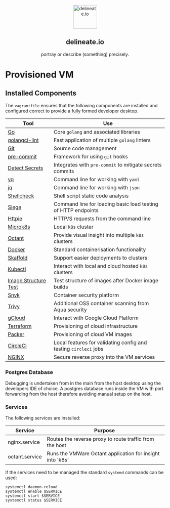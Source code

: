 <p align="center">
  <img alt="delineate.io" src="https://github.com/delineateio/.github/blob/master/assets/logo.png?raw=true" height="75" />
  <h2 align="center">delineate.io</h2>
  <p align="center">portray or describe (something) precisely.</p>
</p>

# Provisioned VM

## Installed Components

The `vagrantfile` ensures that the following components are installed and configured correct to provide a fully formed developer desktop.

|Tool|Use|
|---|---|
|[Go](https://golang.org/)|Core `golang` and associated libraries
|[golangci-lint](https://golangci-lint.run/)|Fast application of multiple `golang` linters|
|[Git](https://git-scm.com/)|Source code management|
|[pre-commit](https://pre-commit.com/)|Framework for using `git` hooks|
|[Detect Secrets](https://github.com/Yelp/detect-secrets)|Integrates with `pre-commit` to mitigate secrets commits|
|[yq](https://github.com/mikefarah/yq)|Command line for working with `yaml`|
|[jq](https://stedolan.github.io/jq/)|Command line for working with `json`|
|[Shellcheck](https://github.com/koalaman/shellcheck)|Shell script static code analysis|
|[Siege](https://github.com/JoeDog/siege)|Command line for loading basic load testing of HTTP endpoints|
|[Httpie](https://httpie.org/)|HTTP/S requests from the command line|
|[Microk8s](https://microk8s.io/)|Local `k8s` cluster|
[Octant](https://octant.dev/)|Provide visual insight into multiple `k8s` clusters|
|[Docker](https://www.docker.com/)|Standard containerisation functionality|
|[Skaffold](https://skaffold.dev/)|Support easier deployments to clusters|
|[Kubectl](https://kubernetes.io/docs/reference/kubectl/overview/)|Interact with local and cloud hosted `k8s` clusters|
|[Image Structure Test](https://github.com/GoogleContainerTools/container-structure-test)|Test structure of images after Docker image builds|
|[Snyk](https://snyk.io/)|Container security platform|
|[Trivy](https://github.com/aquasecurity/trivy)|Additional OSS container scanning from Aqua security|
|[gCloud](https://cloud.google.com/sdk)|Interact with Google Cloud Platform|
|[Terraform](https://www.terraform.io/)|Provisioning of cloud infrastructure|
|[Packer](https://www.packer.io/)|Provisioning of cloud VM images
|[CircleCI](https://circleci.com/docs/2.0/local-cli/)|Local features for validating config and testing `circleci` jobs|
|[NGINX](https://www.nginx.com/)|Secure reverse proxy into the VM services|

### Postgres Database

Debugging is undertaken from in the main from the host desktop using the developers IDE of choice. A postgres database runs inside the VM with port forwarding from the host therefore avoiding manual setup on the host.

### Services

The following services are installed:

|Service|Purpose|
|---|---|
|nginx.service|Routes the reverse proxy to route traffic from the host|
|octant.service|Runs the VMWare Octant application for insight into 'k8s'|

If the services need to be managed the standard `systemd` commands can be used:

```shell
systemctl daemon-reload
systemctl enable $SERVICE
systemctl start $SERVICE
systemctl status $SERVICE
```
